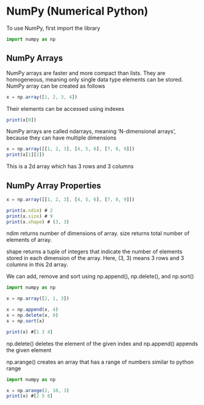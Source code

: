 # NumPy (Numerical Python)

To use NumPy, first import the library

```jsx
import numpy as np
```

## NumPy Arrays

NumPy arrays are faster and more compact than lists. They are homogeneous, meaning only single data type elements can be stored. NumPy array can be created as follows

```jsx
x = np.array([1, 2, 3, 4])
```

Their elements can be accessed using indexes

```jsx
print(x[0])
```

NumPy arrays are called ndarrays, meaning ‘N-dimensional arrays’, because they can have multiple dimensions

```jsx
x = np.array([[1, 2, 3], [4, 5, 6], [7, 8, 9]])
print(x[1][2])
```

This is a 2d array which has 3 rows and 3 columns

## NumPy Array Properties

```jsx
x = np.array([[1, 2, 3], [4, 5, 6], [7, 8, 9]])

print(x.ndim) # 2
print(x.size) # 9
print(x.shape) # (3, 3)
```

ndim returns number of dimensions of array. size returns total number of elements of array. 

shape returns a tuple of integers that indicate the number of elements stored in each dimension of the array. Here, (3, 3) means 3 rows and 3 columns in this 2d array.

We can add, remove and sort using np.append(), np.delete(), and np.sort()

```jsx
import numpy as np

x = np.array([2, 1, 3])

x = np.append(x, 4)
x = np.delete(x, 0)
x = np.sort(x)

print(x) #[1 3 4]
```

np.delete() deletes the element of the given index and np.append() appends the given element

np.arange() creates an array that has a range of numbers similar to python range

```jsx
import numpy as np

x = np.arange(2, 10, 3)
print(x) #[2 5 8]
```